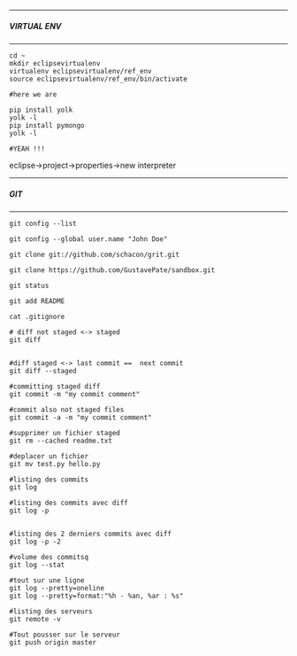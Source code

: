 ************************************************************************
#####    VIRTUAL ENV      
************************************************************************
```shell
cd ~
mkdir eclipsevirtualenv
virtualenv eclipsevirtualenv/ref_env
source eclipsevirtualenv/ref_env/bin/activate

#here we are

pip install yolk
yolk -l
pip install pymongo
yolk -l

#YEAH !!!
```


eclipse->project->properties->new interpreter 




************************************************************************
#####     GIT
************************************************************************
```shell
git config --list

git config --global user.name "John Doe"

git clone git://github.com/schacon/grit.git

git clone https://github.com/GustavePate/sandbox.git

git status

git add README

cat .gitignore

# diff not staged <-> staged
git diff


#diff staged <-> last commit ==  next commit
git diff --staged

#committing staged diff
git commit -m "my commit comment"

#commit also not staged files
git commit -a -m "my commit comment"

#supprimer un fichier staged
git rm --cached readme.txt

#deplacer un fichier
git mv test.py hello.py

#listing des commits
git log

#listing des commits avec diff
git log -p


#listing des 2 derniers commits avec diff
git log -p -2

#volume des commitsq
git log --stat

#tout sur une ligne
git log --pretty=oneline
git log --pretty=format:"%h - %an, %ar : %s"

#listing des serveurs
git remote -v

#Tout pousser sur le serveur
git push origin master
```


